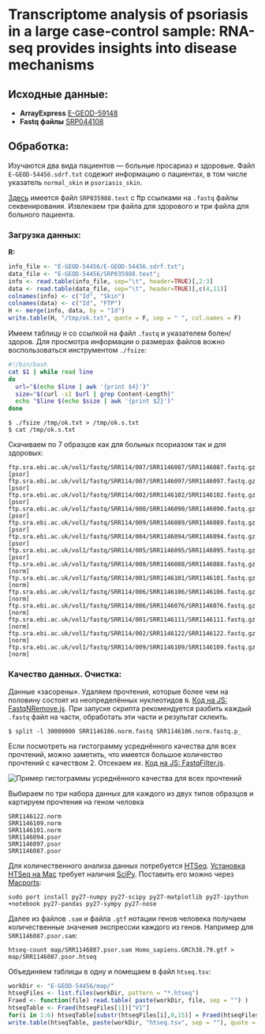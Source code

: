 # Transcriptome analysis of psoriasis in a large case-control sample: RNA-seq provides insights into disease mechanisms

## Исходные данные:

* **ArrayExpress** [E-GEOD-59148](http://www.ebi.ac.uk/arrayexpress/experiments/E-GEOD-59148/)
* **Fastq файлы** [SRP044108](http://www.ebi.ac.uk/ena/data/view/SRP044108)

## Обработка:

Изучаются два вида пациентов — больные просариаз и здоровые. Файл `E-GEOD-54456.sdrf.txt` содежит информацию о пациентах, в том числе указатель `normal_skin` и `psoriasis_skin`. 

[Здесь](http://www.ebi.ac.uk/ena/data/view/SRP044108) имеется файл `SRP035988.text` с ftp ссылками на `.fastq` файлы секвенирования. Извлекаем три файла для здорового и три файла для больного пациента.

### Загрузка данных:

**R:**

```r
info_file <- "E-GEOD-54456/E-GEOD-54456.sdrf.txt";
data_file <- "E-GEOD-54456/SRP035988.text";
info <- read.table(info_file, sep="\t", header=TRUE)[,2:3]
data <- read.table(data_file, sep="\t", header=TRUE)[,c(4,11)]
colnames(info) <- c("Id", "Skin")
colnames(data) <- c("Id", "FTP")
H <- merge(info, data, by = "Id")
write.table(H, "/tmp/ok.txt", quote = F, sep = " ", col.names = F)
```

Имеем таблицу `H` со ссылкой на файл `.fastq` и указателем болен/здоров. Для просмотра информации о размерах файлов вожно воспользоваться инструментом `./fsize`:

```bash
#!/bin/bash
cat $1 | while read line
do
  url="$(echo $line | awk '{print $4}')"
  size="$(curl -sI $url | grep Content-Length)"
  echo "$line $(echo $size | awk '{print $2}')"
done
```

~~~
$ ./fsize /tmp/ok.txt > /tmp/ok.s.txt
$ cat /tmp/ok.s.txt
~~~ 

Скачиваем по 7 образцов как для больных псориазом так и для здоровых:

~~~
ftp.sra.ebi.ac.uk/vol1/fastq/SRR114/007/SRR1146087/SRR1146087.fastq.gz [psor]
ftp.sra.ebi.ac.uk/vol1/fastq/SRR114/007/SRR1146097/SRR1146097.fastq.gz [psor]
ftp.sra.ebi.ac.uk/vol1/fastq/SRR114/002/SRR1146102/SRR1146102.fastq.gz [psor]
ftp.sra.ebi.ac.uk/vol1/fastq/SRR114/000/SRR1146090/SRR1146090.fastq.gz [psor]
ftp.sra.ebi.ac.uk/vol1/fastq/SRR114/009/SRR1146089/SRR1146089.fastq.gz [psor]
ftp.sra.ebi.ac.uk/vol1/fastq/SRR114/004/SRR1146094/SRR1146094.fastq.gz [psor]
ftp.sra.ebi.ac.uk/vol1/fastq/SRR114/005/SRR1146095/SRR1146095.fastq.gz [psor]
ftp.sra.ebi.ac.uk/vol1/fastq/SRR114/008/SRR1146088/SRR1146088.fastq.gz [norm]
ftp.sra.ebi.ac.uk/vol1/fastq/SRR114/001/SRR1146101/SRR1146101.fastq.gz [norm]
ftp.sra.ebi.ac.uk/vol1/fastq/SRR114/006/SRR1146106/SRR1146106.fastq.gz [norm]
ftp.sra.ebi.ac.uk/vol1/fastq/SRR114/006/SRR1146076/SRR1146076.fastq.gz [norm]
ftp.sra.ebi.ac.uk/vol1/fastq/SRR114/001/SRR1146111/SRR1146111.fastq.gz [norm]
ftp.sra.ebi.ac.uk/vol1/fastq/SRR114/002/SRR1146122/SRR1146122.fastq.gz [norm]
ftp.sra.ebi.ac.uk/vol1/fastq/SRR114/009/SRR1146109/SRR1146109.fastq.gz [norm]
~~~

### Качество данных. Очистка:

Данные «засорены». Удаляем прочтения, которые более чем на половину состоят из неопределённых нуклеотидов `N`. [Код на JS: FastqNRemove.js](https://gist.github.com/latur/ffb9dbd1952aed731d8c). При запуске скрипта рекомендуется разбить каждый `.fastq` файл на части, обработать эти части и результат склеить. 

~~~
$ split -l 30000000 SRR1146106.norm.fastq SRR1146106.norm.fastq.p_
~~~ 

Если посмотреть на гистограмму усреднённого качества для всех прочтений, можно заметить, что имеется большое количество прочтений с качеством 2. Отсекаем их. [Код на JS: FastqFilter.js](https://gist.github.com/latur/ec4c2d891bc837395344).

![Пример гистограммы усреднённого качества для всех прочтений](https://raw.githubusercontent.com/latur/Bioinformatics-JS/master/notebook/Psoriasis/historgam.png)

Выбираем по три набора данных для каждого из двух типов образцов и картируем прочтения на геном человка

~~~
SRR1146122.norm
SRR1146109.norm
SRR1146101.norm
SRR1146094.psor
SRR1146097.psor
SRR1146087.psor
~~~

Для количественного анализа данных потребуется [HTSeq](http://www-huber.embl.de/users/anders/HTSeq/doc/overview.html). [Установка HTSeq на Mac](http://www-huber.embl.de/users/anders/HTSeq/doc/install.html#installation-on-macos-x) требует наличия [SciPy](http://www.scipy.org/install.html). Поставить его можно через [Macports](http://www.macports.org):

~~~
sudo port install py27-numpy py27-scipy py27-matplotlib py27-ipython +notebook py27-pandas py27-sympy py27-nose
~~~

Далее из файлов `.sam` и файла `.gtf` нотации генов человека получаем количественные значения экспрессии каждого из генов. Например для `SRR1146087.psor.sam`: 

~~~
htseq-count map/SRR1146087.psor.sam Homo_sapiens.GRCh38.79.gtf > map/SRR1146087.psor.htseq
~~~

Объединяем таблицы в одну и помещаем в файл `htseq.tsv`:

```r
workDir <- "E-GEOD-54456/map/"
htseqFiles <- list.files(workDir, pattern = "*.htseq")
Fraed <- function(file) read.table( paste(workDir, file, sep = "") )
htseqTable <- Fraed(htseqFiles[1])["V1"]
for(i in 1:6) htseqTable[substr(htseqFiles[i],0,15)] = Fraed(htseqFiles[i])[,2]  
write.table(htseqTable, paste(workDir, "htseq.tsv", sep = ""), quote = F, sep = " ")
```

